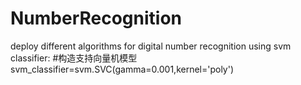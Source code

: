 # NumberRecognition
deploy different algorithms for digital number recognition
using svm classifier:
#构造支持向量机模型
svm_classifier=svm.SVC(gamma=0.001,kernel='poly')
